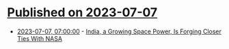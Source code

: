 # [Published on 2023-07-07](index.md)

* [2023-07-07, 07:00:00](https://science.slashdot.org/story/23/07/06/2234236/india-a-growing-space-power-is-forging-closer-ties-with-nasa?utm_source=rss1.0mainlinkanon&utm_medium=feed) - [India, a Growing Space Power, Is Forging Closer Ties With NASA](https://science.slashdot.org/story/23/07/06/2234236/india-a-growing-space-power-is-forging-closer-ties-with-nasa?utm_source=rss1.0mainlinkanon&utm_medium=feed)
